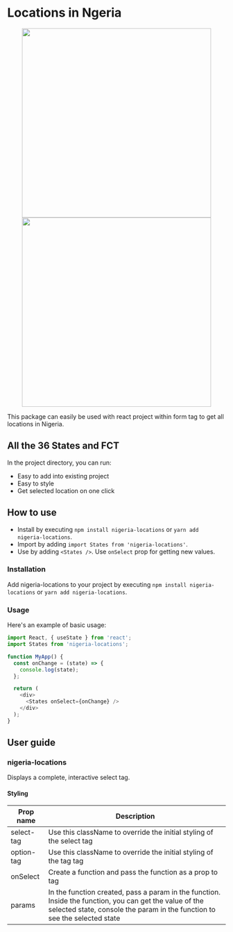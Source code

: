 # Locations in Ngeria

<div align="center">
<img width="436" heigth="398" src="https://res.cloudinary.com/lucignation/image/upload/v1646863640/samples/Screen_Shot_2022-03-09_at_11.06.06_PM_cmshiy.png">
  <img width="436" heigth="398" src="https://res.cloudinary.com/lucignation/image/upload/v1646863641/samples/Screen_Shot_2022-03-09_at_11.06.44_PM_g7rvgn.png">
</div>

This package can easily be used with react project within form tag to get all locations in Nigeria.

## All the 36 States and FCT

In the project directory, you can run:

- Easy to add into existing project
- Easy to style
- Get selected location on one click

## How to use

- Install by executing `npm install nigeria-locations` or `yarn add nigeria-locations`.
- Import by adding `import States from 'nigeria-locations'`.
- Use by adding `<States />`. Use `onSelect` prop for getting new values.

### Installation

Add nigeria-locations to your project by executing `npm install nigeria-locations` or `yarn add nigeria-locations`.

### Usage

Here's an example of basic usage:

```js
import React, { useState } from 'react';
import States from 'nigeria-locations';

function MyApp() {
  const onChange = (state) => {
    console.log(state);
  };

  return (
    <div>
      <States onSelect={onChange} />
    </div>
  );
}
```

## User guide

### nigeria-locations

Displays a complete, interactive select tag.

#### Styling

| Prop name  | Description                                                                                                                                                                          |
| ---------- | ------------------------------------------------------------------------------------------------------------------------------------------------------------------------------------ |
| select-tag | Use this className to override the initial styling of the select tag                                                                                                                 |
| option-tag | Use this className to override the initial styling of the tag tag                                                                                                                    |
| onSelect   | Create a function and pass the function as a prop to <States /> tag                                                                                                                  |
| params     | In the function created, pass a param in the function. Inside the function, you can get the value of the selected state, console the param in the function to see the selected state |
